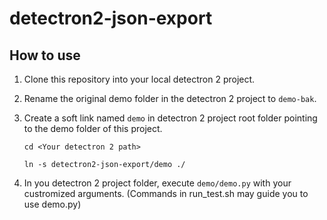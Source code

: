 # detectron2-json-export

## How to use

1. Clone this repository into your local detectron 2 project.

2. Rename the original demo folder in the detectron 2 project to `demo-bak`.

3. Create a soft link named `demo` in detectron 2 project root folder pointing to the demo folder of this project. 

   `cd <Your detectron 2 path>`
   
   `ln -s detectron2-json-export/demo ./`   
   
4. In you detectron 2 project folder, execute `demo/demo.py` with your custromized arguments. (Commands in run_test.sh may guide you to use demo.py)
